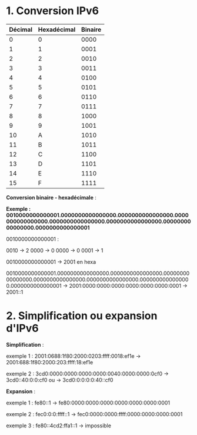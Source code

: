 
# 1. Conversion IPv6

| Décimal | Hexadécimal | Binaire |
|---------|-------------|---------|
| 0       | 0           | 0000    |
| 1       | 1           | 0001    |
| 2       | 2           | 0010    |
| 3       | 3           | 0011    |
| 4       | 4           | 0100    |
| 5       | 5           | 0101    |
| 6       | 6           | 0110    |
| 7       | 7           | 0111    |
| 8       | 8           | 1000    |
| 9       | 9           | 1001    |
| 10      | A           | 1010    |
| 11      | B           | 1011    |
| 12      | C           | 1100    |
| 13      | D           | 1101    |
| 14      | E           | 1110    |
| 15      | F           | 1111    |

**Conversion binaire - hexadécimale** :

**Exemple : 0010000000000001.0000000000000000.0000000000000000.0000000000000000.0000000000000000.0000000000000000.0000000000000000.0000000000000001**

0010000000000001 :

0010 -> 2
0000 -> 0
0000 -> 0
0001 -> 1

0010000000000001 -> 2001 en hexa

0010000000000001.0000000000000000.0000000000000000.0000000000000000.0000000000000000.0000000000000000.0000000000000000.0000000000000001
-> 2001:0000:0000:0000:0000:0000:0000:0001
-> 2001::1

# 2. Simplification ou expansion d'IPv6

**Simplification** :

exemple 1 :
2001:0688:1f80:2000:0203:ffff:0018:ef1e
-> 2001:688:1f80:2000:203:ffff:18:ef1e

exemple 2 :
3cd0:0000:0000:0000:0000:0040:0000:0000:0cf0
-> 3cd0::40:0:0:cf0
ou
-> 3cd0:0:0:0:0:40::cf0

**Expansion** :

exemple 1 :
fe80::1
-> fe80:0000:0000:0000:0000:0000:0000:0001

exemple 2 :
fec0:0:0:ffff::1
-> fec0:0000:0000:ffff:0000:0000:0000:0001

exemple 3 :
fe80::4cd2:ffa1::1
-> impossible
